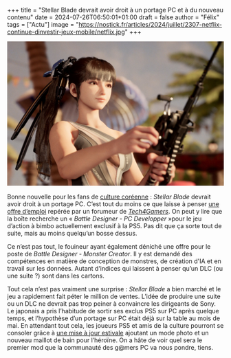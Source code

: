 
+++
title = "Stellar Blade devrait avoir droit à un portage PC et à du nouveau contenu"
date = 2024-07-26T06:50:01+01:00
draft = false
author = "Félix"
tags = ["Actu"]
image = "https://nostick.fr/articles/2024/juillet/2307-netflix-continue-dinvestir-jeux-mobile/netflix.jpg"
+++ 

![Le jeu Stellar Blade](stellar.jpeg "Eve part à la pêche aux développeurs")

Bonne nouvelle pour les fans de [culture coréenne](https://www.millenium.org/guide/413417.html) : *Stellar Blade* devrait avoir droit à un portage PC. C’est tout du moins ce que laisse à penser [une offre d’emploi](https://career.shiftup.co.kr/o/105648) repérée par un forumeur de *[Tech4Gamers](https://forums.tech4gamers.com/threads/exclusive-stellar-blade-new-content-dlc-sequel-and-pc-port-confirmed.226/)*. On peut y lire que la boîte recherche un « *Battle Designer - PC Developper* »pour le jeu d’action à bimbo actuellement exclusif à la PS5. Pas dit que ça sorte tout de suite, mais au moins quelqu’un bosse dessus.

Ce n’est pas tout, le fouineur ayant également déniché une offre pour le poste de *Battle Designer - Monster Creator*. Il y est demandé des compétences en matière de conception de monstres, de création d'IA et en travail sur les données. Autant d’indices qui laissent à penser qu’un DLC (ou une suite ?) sont dans les cartons. 

Tout cela n’est pas vraiment une surprise : *Stellar Blade* a bien marché et le jeu a rapidement fait péter le million de ventes. L’idée de produire une suite ou un DLC ne devrait pas trop peiner à convaincre les dirigeants de Sony. Le japonais a pris l’habitude de sortir ses exclus PS5 sur PC après quelque temps, et l’hypothèse d’un portage sur PC était déjà sur la table au mois de mai. En attendant tout cela, les joueurs PS5 et amis de la culture pourront se consoler grâce à [une mise à jour estivale](https://x.com/StellarBlade/status/1816491013487448368) ajoutant un mode photo et un nouveau maillot de bain pour l’héroïne. On a hâte de voir quel sera le premier mod que la communauté des g@mers PC va nous pondre, tiens.